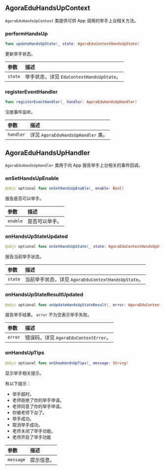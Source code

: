 ## AgoraEduHandsUpContext

`AgoraEduHandsUpContext` 类提供可供 App 调用的举手上台相关方法。

### performHandsUp

```swift
func updateHandsUpState(_ state: AgoraEduContextHandsUpState)
```

更新举手状态。

| 参数    | 描述                                      |
| :------ | :---------------------------------------- |
| `state` | 举手状态，详见 `EduContextHandsUpState`。 |

### registerEventHandler

```swift
func registerEventHandler(_ handler: AgoraEduHandsUpHandler)
```

注册事件监听。

| 参数      | 描述                               |
| :-------- | :--------------------------------- |
| `handler` | 详见 `AgoraEduHandsUpHandler` 类。 |

## AgoraEduHandsUpHandler

`AgoraEduHandsUpHandler` 类用于向 App 报告举手上台相关的事件回调。

### onSetHandsUpEnable

```swift
@objc optional func onSetHandsUpEnable(_ enable: Bool)
```

报告是否可以举手。

| 参数     | 描述           |
| :------- | :------------- |
| `enable` | 是否可以举手。 |

### onHandsUpStateUpdated

```swift
@objc optional func onSetHandsUpState(_ state: AgoraEduContextHandsUpState)
```

报告当前举手状态。

| 参数    | 描述                                               |
| :------ | :------------------------------------------------- |
| `state` | 当前举手状态，详见 `AgoraEduContextHandsUpState`。 |

### onHandsUpStateResultUpdated

```swift
@objc optional func onUpdateHandsUpStateResult(_ error: AgoraEduContextError?)
```

报告举手结果。 `error` 不为空表示举手失败。

| 参数    | 描述                                  |
| :------ | :------------------------------------ |
| `error` | 错误码，详见 `AgoraEduContextError`。 |

### onHandsUpTips

```swift
@objc optional func onShowHandsUpTips(_ message: String)
```

显示举手相关提示。

有以下提示：

- 举手超时。
- 老师拒绝了你的举手申请。
- 老师同意了你的举手申请。
- 你被老师下台了。
- 举手成功。
- 取消举手成功。
- 老师关闭了举手功能。
- 老师开启了举手功能

| 参数      | 描述       |
| :-------- | :--------- |
| `message` | 提示信息。 |


